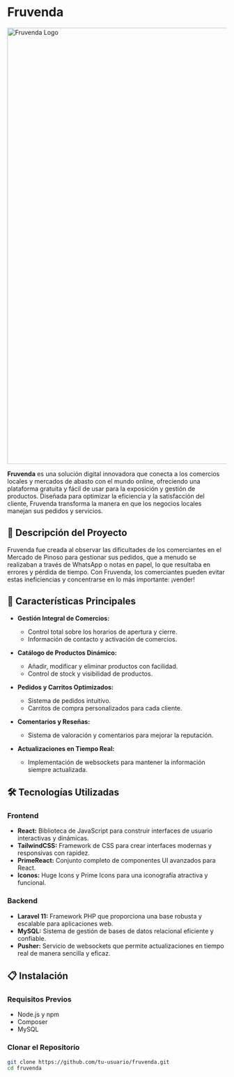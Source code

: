 # Fruvenda

<img src="https://fruvenda.es/static/media/fruvenda-banner-back-png.1d7fda7974e348f78814.png" alt="Fruvenda Logo" width="1000"/>

**Fruvenda** es una solución digital innovadora que conecta a los comercios locales y mercados de abasto con el mundo online, ofreciendo una plataforma gratuita y fácil de usar para la exposición y gestión de productos. Diseñada para optimizar la eficiencia y la satisfacción del cliente, Fruvenda transforma la manera en que los negocios locales manejan sus pedidos y servicios.

## 🚀 Descripción del Proyecto

Fruvenda fue creada al observar las dificultades de los comerciantes en el Mercado de Pinoso para gestionar sus pedidos, que a menudo se realizaban a través de WhatsApp o notas en papel, lo que resultaba en errores y pérdida de tiempo. Con Fruvenda, los comerciantes pueden evitar estas ineficiencias y concentrarse en lo más importante: ¡vender!

## 🌟 Características Principales

- **Gestión Integral de Comercios:**
  - Control total sobre los horarios de apertura y cierre.
  - Información de contacto y activación de comercios.
  
- **Catálogo de Productos Dinámico:**
  - Añadir, modificar y eliminar productos con facilidad.
  - Control de stock y visibilidad de productos.

- **Pedidos y Carritos Optimizados:**
  - Sistema de pedidos intuitivo.
  - Carritos de compra personalizados para cada cliente.
  
- **Comentarios y Reseñas:**
  - Sistema de valoración y comentarios para mejorar la reputación.
  
- **Actualizaciones en Tiempo Real:**
  - Implementación de websockets para mantener la información siempre actualizada.

## 🛠️ Tecnologías Utilizadas

### Frontend

- **React:** Biblioteca de JavaScript para construir interfaces de usuario interactivas y dinámicas.
- **TailwindCSS:** Framework de CSS para crear interfaces modernas y responsivas con rapidez.
- **PrimeReact:** Conjunto completo de componentes UI avanzados para React.
- **Iconos:** Huge Icons y Prime Icons para una iconografía atractiva y funcional.

### Backend

- **Laravel 11:** Framework PHP que proporciona una base robusta y escalable para aplicaciones web.
- **MySQL:** Sistema de gestión de bases de datos relacional eficiente y confiable.
- **Pusher:** Servicio de websockets que permite actualizaciones en tiempo real de manera sencilla y eficaz.

## 📋 Instalación

### Requisitos Previos

- Node.js y npm
- Composer
- MySQL

### Clonar el Repositorio

```bash
git clone https://github.com/tu-usuario/fruvenda.git
cd fruvenda
